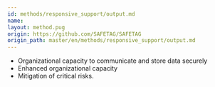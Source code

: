 ```yaml
---
id: methods/responsive_support/output.md
name: 
layout: method.pug
origin: https://github.com/SAFETAG/SAFETAG
origin_path: master/en/methods/responsive_support/output.md
---
```


* Organizational capacity to communicate and store data securely
* Enhanced organizational capacity
* Mitigation of critical risks.


